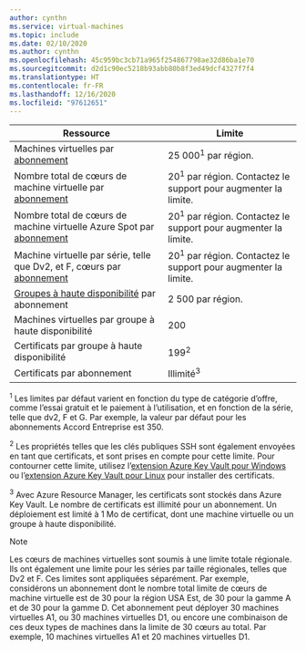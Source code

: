```yaml
---
author: cynthn
ms.service: virtual-machines
ms.topic: include
ms.date: 02/10/2020
ms.author: cynthn
ms.openlocfilehash: 45c959bc3cb71a965f254867798ae32d86ba1e70
ms.sourcegitcommit: d2d1c90ec5218b93abb80b8f3ed49dcf4327f7f4
ms.translationtype: HT
ms.contentlocale: fr-FR
ms.lasthandoff: 12/16/2020
ms.locfileid: "97612651"
---
```

| Ressource | Limite |
| --- | --- |
| Machines virtuelles par [abonnement](https://azure.microsoft.com/pricing/) |25 000<sup>1</sup> par région. |
| Nombre total de cœurs de machine virtuelle par [abonnement](https://azure.microsoft.com/pricing/) |20<sup>1</sup> par région. Contactez le support pour augmenter la limite. |
| Nombre total de cœurs de machine virtuelle Azure Spot par [abonnement](https://azure.microsoft.com/pricing/) |20<sup>1</sup> par région. Contactez le support pour augmenter la limite. |
| Machine virtuelle par série, telle que Dv2, et F, cœurs par [abonnement](https://azure.microsoft.com/pricing/) |20<sup>1</sup> par région. Contactez le support pour augmenter la limite. |
| [Groupes à haute disponibilité](../articles/virtual-machines/manage-availability.md#configure-multiple-virtual-machines-in-an-availability-set-for-redundancy) par abonnement |2 500 par région. |
| Machines virtuelles par groupe à haute disponibilité | 200 |
| Certificats par groupe à haute disponibilité | 199<sup>2</sup> |
| Certificats par abonnement |Illimité<sup>3</sup> |

<sup>1</sup> Les limites par défaut varient en fonction du type de catégorie d’offre, comme l’essai gratuit et le paiement à l’utilisation, et en fonction de la série, telle que dv2, F et G. Par exemple, la valeur par défaut pour les abonnements Accord Entreprise est 350.

<sup>2</sup> Les propriétés telles que les clés publiques SSH sont également envoyées en tant que certificats, et sont prises en compte pour cette limite. Pour contourner cette limite, utilisez l’[extension Azure Key Vault pour Windows](https://docs.microsoft.com/azure/virtual-machines/extensions/key-vault-windows) ou l’[extension Azure Key Vault pour Linux](https://docs.microsoft.com/azure/virtual-machines/extensions/key-vault-linux) pour installer des certificats.

<sup>3</sup> Avec Azure Resource Manager, les certificats sont stockés dans Azure Key Vault. Le nombre de certificats est illimité pour un abonnement. Un déploiement est limité à 1 Mo de certificat, dont une machine virtuelle ou un groupe à haute disponibilité.



> [!NOTE]
> Les cœurs de machines virtuelles sont soumis à une limite totale régionale. Ils ont également une limite pour les séries par taille régionales, telles que Dv2 et F. Ces limites sont appliquées séparément. Par exemple, considérons un abonnement dont le nombre total limite de cœurs de machine virtuelle est de 30 pour la région USA Est, de 30 pour la gamme A et de 30 pour la gamme D. Cet abonnement peut déployer 30 machines virtuelles A1, ou 30 machines virtuelles D1, ou encore une combinaison de ces deux types de machines dans la limite de 30 cœurs au total. Par exemple, 10 machines virtuelles A1 et 20 machines virtuelles D1.  
> <!-- -->
>
